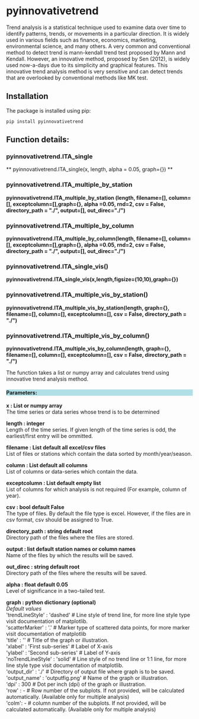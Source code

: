 # pyinnovativetrend

Trend analysis is a statistical technique used to examine data over time to identify patterns, trends, or movements in a particular direction. It is widely used in various fields such as finance, economics, marketing, environmental science, and many others. A very common and conventional method to detect trend is mann-kendall trend test proposed by Mann and Kendall. However, an innovative method, proposed by Sen (2012), is widely used now-a-days due to its simplicity and graphical features. This innovative trend analysis method is very sensitive and can detect trends that are overlooked by conventional methods like MK test.


## Installation
The package is installed using pip:

    pip install pyinnovativetrend

## Function details:
### pyinnovativetrend.ITA_single
** pyinnovativetrend.ITA_single(x, length, alpha = 0.05, graph={}) **

<h3>pyinnovativetrend.ITA_multiple_by_station </h3> 
<b>pyinnovativetrend.ITA_multiple_by_station (length, filename=[], column=[], exceptcolumn=[],graph={}, alpha =0.05, rnd=2, csv = False, directory_path = "./", output=[], out_direc="./") </b>

<h3>pyinnovativetrend.ITA_multiple_by_column </h3>
<b>pyinnovativetrend.ITA_multiple_by_column(length, filename=[], column=[], exceptcolumn=[],graph={}, alpha =0.05, rnd=2, csv = False, directory_path = "./", output=[], out_direc="./") </b>

<h3>pyinnovativetrend.ITA_single_vis() </h3>
<b>pyinnovativetrend.ITA_single_vis(x,length,figsize=(10,10),graph={}) </b>

<h3>pyinnovativetrend.ITA_multiple_vis_by_station() </h3>
<b>pyinnovativetrend.ITA_multiple_vis_by_station(length, graph={}, filename=[], column=[], exceptcolumn=[], csv = False, directory_path = "./")</b>

<h3>pyinnovativetrend.ITA_multiple_vis_by_column() </h3>
<b> pyinnovativetrend.ITA_multiple_vis_by_column(length, graph={}, filename=[], column=[], exceptcolumn=[], csv = False, directory_path = "./") </b>

The function takes a list or numpy array and calculates trend using innovative trend analysis method. 
<h4 style="background-color:powderblue;"> Parameters: </h4>
<b> x : List or numpy array </b> </br>
The time series or data series whose trend is to be determined

<b> length : integer </b></br>
Length of the time series. If given length of the time series is odd, the earliest/first entry will be ommitted.

<b> filename : List default all excel/csv files</b></br>
List of files or stations which contain the data sorted by month/year/season.

<b> column : List default all columns </b></br>
List of columns or data-series which contain the data.

<b> exceptcolumn : List default empty list</b></br>
List of columns for which analysis is not required (For example, column of year).

<b> csv : bool default False </b></br>
The type of files. By default the file type is excel. However, if the files are in csv format, csv should be assigned to True.

<b> directory_path : string default root </b></br>
Directory path of the files where the files are stored.

<b> output : list default station names or column names</b></br>
Name of the files by which the results will be saved.

<b> out_direc : string default root </b></br>
Directory path of the files where the results will be saved.

<b> alpha : float default 0.05 </b></br>
Level of significance in a two-tailed test.

<b> graph : python dictionary (optional) </b></br>
<i>Default values </i></br>
'trendLineStyle' : 'dashed'      # Line style of trend line, for more line style type visit documentation of matplotlib.</br>
'scatterMarker' : '.'            # Marker type of scattered data points, for more marker visit documentation of matplotlib</br>
'title' : ''                     # Title of the graph or illustration.</br>
'xlabel' : 'First sub-series'    # Label of X-axis</br>
'ylabel' : 'Second sub-series'   # Label of Y-axis</br>
'noTrendLineStyle' : 'solid'     # Line style of no trend line or 1:1 line, for more line style type visit documentation of matplotlib. </br>
'output_dir' : './'              # Directory of output file where graph is to be saved.</br>
'output_name' : 'outputfig.png'  # Name of the graph or illustration.</br>
'dpi' : 300                      # Dot per inch (dpi) of the graph or illustration.</br>
'row' : -                        # Row number of the subplots. If not provided, will be calculated automatically. (Available only for multiple analysis) </br>
'colm': -                        # column number of the subplots. If not provided, will be calculated automatically. (Available only for multiple analysis) </br>

